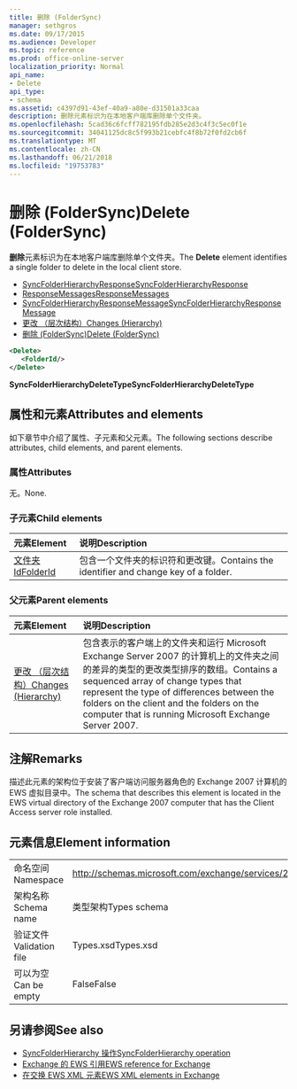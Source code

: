 ```yaml
---
title: 删除 (FolderSync)
manager: sethgros
ms.date: 09/17/2015
ms.audience: Developer
ms.topic: reference
ms.prod: office-online-server
localization_priority: Normal
api_name:
- Delete
api_type:
- schema
ms.assetid: c4397d91-43ef-40a9-a80e-d31501a33caa
description: 删除元素标识为在本地客户端库删除单个文件夹。
ms.openlocfilehash: 5cad36c6fcff782195fdb285e2d3c4f3c5ec0f1e
ms.sourcegitcommit: 34041125dc8c5f993b21cebfc4f8b72f0fd2cb6f
ms.translationtype: MT
ms.contentlocale: zh-CN
ms.lasthandoff: 06/21/2018
ms.locfileid: "19753783"
---
```

# <a name="delete-foldersync"></a><span data-ttu-id="e7f9c-103">删除 (FolderSync)</span><span class="sxs-lookup"><span data-stu-id="e7f9c-103">Delete (FolderSync)</span></span>

<span data-ttu-id="e7f9c-104">**删除**元素标识为在本地客户端库删除单个文件夹。</span><span class="sxs-lookup"><span data-stu-id="e7f9c-104">The **Delete** element identifies a single folder to delete in the local client store.</span></span> 
  
- [<span data-ttu-id="e7f9c-105">SyncFolderHierarchyResponse</span><span class="sxs-lookup"><span data-stu-id="e7f9c-105">SyncFolderHierarchyResponse</span></span>](syncfolderhierarchyresponse.md)  
- [<span data-ttu-id="e7f9c-106">ResponseMessages</span><span class="sxs-lookup"><span data-stu-id="e7f9c-106">ResponseMessages</span></span>](responsemessages.md)  
- [<span data-ttu-id="e7f9c-107">SyncFolderHierarchyResponseMessage</span><span class="sxs-lookup"><span data-stu-id="e7f9c-107">SyncFolderHierarchyResponseMessage</span></span>](syncfolderhierarchyresponsemessage.md)  
- [<span data-ttu-id="e7f9c-108">更改 （层次结构）</span><span class="sxs-lookup"><span data-stu-id="e7f9c-108">Changes (Hierarchy)</span></span>](changes-hierarchy.md)  
- [<span data-ttu-id="e7f9c-109">删除 (FolderSync)</span><span class="sxs-lookup"><span data-stu-id="e7f9c-109">Delete (FolderSync)</span></span>](delete-foldersync.md)
  
```xml
<Delete>
   <FolderId/>
</Delete>
```

<span data-ttu-id="e7f9c-110">**SyncFolderHierarchyDeleteType**</span><span class="sxs-lookup"><span data-stu-id="e7f9c-110">**SyncFolderHierarchyDeleteType**</span></span>

## <a name="attributes-and-elements"></a><span data-ttu-id="e7f9c-111">属性和元素</span><span class="sxs-lookup"><span data-stu-id="e7f9c-111">Attributes and elements</span></span>

<span data-ttu-id="e7f9c-112">如下章节中介绍了属性、子元素和父元素。</span><span class="sxs-lookup"><span data-stu-id="e7f9c-112">The following sections describe attributes, child elements, and parent elements.</span></span>
  
### <a name="attributes"></a><span data-ttu-id="e7f9c-113">属性</span><span class="sxs-lookup"><span data-stu-id="e7f9c-113">Attributes</span></span>

<span data-ttu-id="e7f9c-114">无。</span><span class="sxs-lookup"><span data-stu-id="e7f9c-114">None.</span></span>
  
### <a name="child-elements"></a><span data-ttu-id="e7f9c-115">子元素</span><span class="sxs-lookup"><span data-stu-id="e7f9c-115">Child elements</span></span>

|<span data-ttu-id="e7f9c-116">**元素**</span><span class="sxs-lookup"><span data-stu-id="e7f9c-116">**Element**</span></span>|<span data-ttu-id="e7f9c-117">**说明**</span><span class="sxs-lookup"><span data-stu-id="e7f9c-117">**Description**</span></span>|
|:-----|:-----|
|[<span data-ttu-id="e7f9c-118">文件夹 Id</span><span class="sxs-lookup"><span data-stu-id="e7f9c-118">FolderId</span></span>](folderid.md) <br/> |<span data-ttu-id="e7f9c-119">包含一个文件夹的标识符和更改键。</span><span class="sxs-lookup"><span data-stu-id="e7f9c-119">Contains the identifier and change key of a folder.</span></span>  <br/> |
   
### <a name="parent-elements"></a><span data-ttu-id="e7f9c-120">父元素</span><span class="sxs-lookup"><span data-stu-id="e7f9c-120">Parent elements</span></span>

|<span data-ttu-id="e7f9c-121">**元素**</span><span class="sxs-lookup"><span data-stu-id="e7f9c-121">**Element**</span></span>|<span data-ttu-id="e7f9c-122">**说明**</span><span class="sxs-lookup"><span data-stu-id="e7f9c-122">**Description**</span></span>|
|:-----|:-----|
|[<span data-ttu-id="e7f9c-123">更改 （层次结构）</span><span class="sxs-lookup"><span data-stu-id="e7f9c-123">Changes (Hierarchy)</span></span>](changes-hierarchy.md) <br/> |<span data-ttu-id="e7f9c-124">包含表示的客户端上的文件夹和运行 Microsoft Exchange Server 2007 的计算机上的文件夹之间的差异的类型的更改类型排序的数组。</span><span class="sxs-lookup"><span data-stu-id="e7f9c-124">Contains a sequenced array of change types that represent the type of differences between the folders on the client and the folders on the computer that is running Microsoft Exchange Server 2007.</span></span>  <br/> |
   
## <a name="remarks"></a><span data-ttu-id="e7f9c-125">注解</span><span class="sxs-lookup"><span data-stu-id="e7f9c-125">Remarks</span></span>

<span data-ttu-id="e7f9c-126">描述此元素的架构位于安装了客户端访问服务器角色的 Exchange 2007 计算机的 EWS 虚拟目录中。</span><span class="sxs-lookup"><span data-stu-id="e7f9c-126">The schema that describes this element is located in the EWS virtual directory of the Exchange 2007 computer that has the Client Access server role installed.</span></span>
  
## <a name="element-information"></a><span data-ttu-id="e7f9c-127">元素信息</span><span class="sxs-lookup"><span data-stu-id="e7f9c-127">Element information</span></span>

|||
|:-----|:-----|
|<span data-ttu-id="e7f9c-128">命名空间</span><span class="sxs-lookup"><span data-stu-id="e7f9c-128">Namespace</span></span>  <br/> |http://schemas.microsoft.com/exchange/services/2006/types  <br/> |
|<span data-ttu-id="e7f9c-129">架构名称</span><span class="sxs-lookup"><span data-stu-id="e7f9c-129">Schema name</span></span>  <br/> |<span data-ttu-id="e7f9c-130">类型架构</span><span class="sxs-lookup"><span data-stu-id="e7f9c-130">Types schema</span></span>  <br/> |
|<span data-ttu-id="e7f9c-131">验证文件</span><span class="sxs-lookup"><span data-stu-id="e7f9c-131">Validation file</span></span>  <br/> |<span data-ttu-id="e7f9c-132">Types.xsd</span><span class="sxs-lookup"><span data-stu-id="e7f9c-132">Types.xsd</span></span>  <br/> |
|<span data-ttu-id="e7f9c-133">可以为空</span><span class="sxs-lookup"><span data-stu-id="e7f9c-133">Can be empty</span></span>  <br/> |<span data-ttu-id="e7f9c-134">False</span><span class="sxs-lookup"><span data-stu-id="e7f9c-134">False</span></span>  <br/> |
   
## <a name="see-also"></a><span data-ttu-id="e7f9c-135">另请参阅</span><span class="sxs-lookup"><span data-stu-id="e7f9c-135">See also</span></span>

- [<span data-ttu-id="e7f9c-136">SyncFolderHierarchy 操作</span><span class="sxs-lookup"><span data-stu-id="e7f9c-136">SyncFolderHierarchy operation</span></span>](syncfolderhierarchy-operation.md)
- [<span data-ttu-id="e7f9c-137">Exchange 的 EWS 引用</span><span class="sxs-lookup"><span data-stu-id="e7f9c-137">EWS reference for Exchange</span></span>](ews-reference-for-exchange.md)
- [<span data-ttu-id="e7f9c-138">在交换 EWS XML 元素</span><span class="sxs-lookup"><span data-stu-id="e7f9c-138">EWS XML elements in Exchange</span></span>](ews-xml-elements-in-exchange.md)

